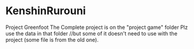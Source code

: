 # KenshinRurouni
Project Greenfoot
The Complete project is on the "project game" folder
Plz use the data in that folder //but some of it doesn't need to use with the project (some file is from the old one).

